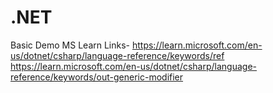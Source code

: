# .NET
Basic Demo MS Learn Links-
https://learn.microsoft.com/en-us/dotnet/csharp/language-reference/keywords/ref
https://learn.microsoft.com/en-us/dotnet/csharp/language-reference/keywords/out-generic-modifier
